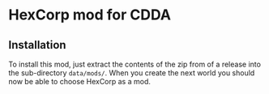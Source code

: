 # HexCorp mod for CDDA

## Installation

To install this mod, just extract the contents of the zip from of a release into the sub-directory `data/mods/`. When you create the next world you should now be able to choose HexCorp as a mod.